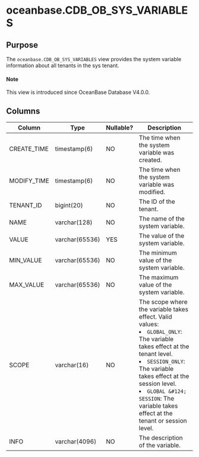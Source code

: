 # oceanbase.CDB_OB_SYS_VARIABLES

## Purpose

The `oceanbase.CDB_OB_SYS_VARIABLES` view provides the system variable information about all tenants in the sys tenant.

<main id="notice" type='explain'>
  <h4>Note</h4>
  <p>This view is introduced since OceanBase Database V4.0.0. </p>
</main>

## Columns

| Column | Type | Nullable? | Description |
| --- | --- | --- | --- |
| CREATE_TIME | timestamp(6) | NO | The time when the system variable was created. |
| MODIFY_TIME | timestamp(6) | NO | The time when the system variable was modified. |
| TENANT_ID | bigint(20) | NO | The ID of the tenant. |
| NAME | varchar(128) | NO | The name of the system variable. |
| VALUE | varchar(65536) | YES | The value of the system variable. |
| MIN_VALUE | varchar(65536) | NO | The minimum value of the system variable. |
| MAX_VALUE | varchar(65536) | NO | The maximum value of the system variable. |
| SCOPE | varchar(16) | NO | The scope where the variable takes effect. Valid values:<li>`GLOBAL_ONLY`: The variable takes effect at the tenant level.<li>`SESSION_ONLY`: The variable takes effect at the session level.<li>`GLOBAL &#124; SESSION`: The variable takes effect at the tenant or session level. |
| INFO | varchar(4096) | NO | The description of the variable. |
